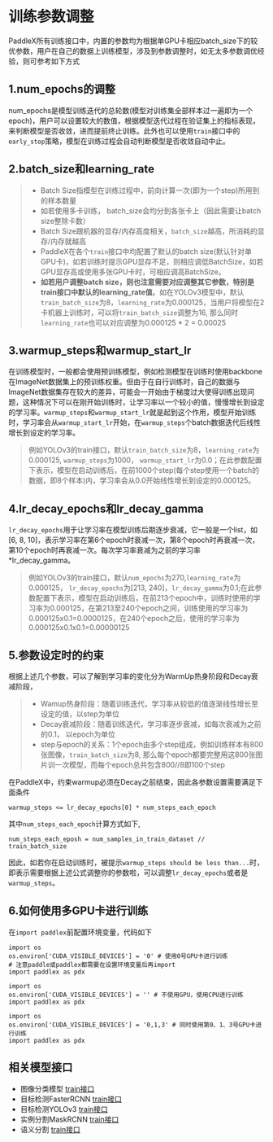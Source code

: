 # 训练参数调整

PaddleX所有训练接口中，内置的参数均为根据单GPU卡相应batch_size下的较优参数，用户在自己的数据上训练模型，涉及到参数调整时，如无太多参数调优经验，则可参考如下方式

## 1.num_epochs的调整
num_epochs是模型训练迭代的总轮数(模型对训练集全部样本过一遍即为一个epoch)，用户可以设置较大的数值，根据模型迭代过程在验证集上的指标表现，来判断模型是否收敛，进而提前终止训练。此外也可以使用`train`接口中的`early_stop`策略，模型在训练过程会自动判断模型是否收敛自动中止。

## 2.batch_size和learning_rate

> - Batch Size指模型在训练过程中，前向计算一次(即为一个step)所用到的样本数量
> - 如若使用多卡训练， batch_size会均分到各张卡上（因此需要让batch size整除卡数）
> - Batch Size跟机器的显存/内存高度相关，`batch_size`越高，所消耗的显存/内存就越高
> - PaddleX在各个`train`接口中均配置了默认的batch size(默认针对单GPU卡)，如若训练时提示GPU显存不足，则相应调低BatchSize，如若GPU显存高或使用多张GPU卡时，可相应调高BatchSize。
> - **如若用户调整batch size，则也注意需要对应调整其它参数，特别是train接口中默认的learning_rate值**。如在YOLOv3模型中，默认`train_batch_size`为8，`learning_rate`为0.000125，当用户将模型在2卡机器上训练时，可以将`train_batch_size`调整为16, 那么同时`learning_rate`也可以对应调整为0.000125 * 2 = 0.00025

## 3.warmup_steps和warmup_start_lr

在训练模型时，一般都会使用预训练模型，例如检测模型在训练时使用backbone在ImageNet数据集上的预训练权重。但由于在自行训练时，自己的数据与ImageNet数据集存在较大的差异，可能会一开始由于梯度过大使得训练出现问题，这种情况下可以在刚开始训练时，让学习率以一个较小的值，慢慢增长到设定的学习率。`warmup_steps`和`warmup_start_lr`就是起到这个作用，模型开始训练时，学习率会从`warmup_start_lr`开始，在`warmup_steps`个batch数据迭代后线性增长到设定的学习率。

> 例如YOLOv3的train接口，默认`train_batch_size`为8，`learning_rate`为0.000125, `warmup_steps`为1000， `warmup_start_lr`为0.0；在此参数配置下表示，模型在启动训练后，在前1000个step(每个step使用一个batch的数据，即8个样本)内，学习率会从0.0开始线性增长到设定的0.000125。

## 4.lr_decay_epochs和lr_decay_gamma

`lr_decay_epochs`用于让学习率在模型训练后期逐步衰减，它一般是一个list，如[6, 8, 10]，表示学习率在第6个epoch时衰减一次，第8个epoch时再衰减一次，第10个epoch时再衰减一次。每次学习率衰减为之前的学习率*lr_decay_gamma。

> 例如YOLOv3的train接口，默认`num_epochs`为270,`learning_rate`为0.000125， `lr_decay_epochs`为[213, 240]，`lr_decay_gamma`为0.1;在此参数配置下表示，模型在启动训练后，在前213个epoch中，训练时使用的学习率为0.000125，在第213至240个epoch之间，训练使用的学习率为0.000125x0.1=0.0000125，在240个epoch之后，使用的学习率为0.000125x0.1x0.1=0.00000125

## 5.参数设定时的约束
根据上述几个参数，可以了解到学习率的变化分为WarmUp热身阶段和Decay衰减阶段，
> - Wamup热身阶段：随着训练迭代，学习率从较低的值逐渐线性增长至设定的值，以step为单位
> - Decay衰减阶段：随着训练迭代，学习率逐步衰减，如每次衰减为之前的0.1， 以epoch为单位  
> - step与epoch的关系：1个epoch由多个step组成，例如训练样本有800张图像，`train_batch_size`为8, 那么每个epoch都要完整用这800张图片训一次模型，而每个epoch总共包含800//8即100个step

在PaddleX中，约束warmup必须在Decay之前结束，因此各参数设置需要满足下面条件
```
warmup_steps <= lr_decay_epochs[0] * num_steps_each_epoch
```
其中`num_steps_each_epoch`计算方式如下,
```
num_steps_each_eposh = num_samples_in_train_dataset // train_batch_size
```

因此，如若你在启动训练时，被提示`warmup_steps should be less than...`时，即表示需要根据上述公式调整你的参数啦，可以调整`lr_decay_epochs`或者是`warmup_steps`。

## 6.如何使用多GPU卡进行训练
在`import paddlex`前配置环境变量，代码如下
```
import os
os.environ['CUDA_VISIBLE_DEVICES'] = '0' # 使用0号GPU卡进行训练
# 注意paddle或paddlex都需要在设置环境变量后再import
import paddlex as pdx
```

```
import os
os.environ['CUDA_VISIBLE_DEVICES'] = '' # 不使用GPU，使用CPU进行训练
import paddlex as pdx
```

```
import os
os.environ['CUDA_VISIBLE_DEVICES'] = '0,1,3' # 同时使用第0、1、3号GPU卡进行训练
import paddlex as pdx
```


## 相关模型接口

- 图像分类模型 [train接口](../apis/models/classification.html#train)
- 目标检测FasterRCNN [train接口](../apis/models/detection.html#id1)
- 目标检测YOLOv3 [train接口](../apis/models/detection.html#train)
- 实例分割MaskRCNN [train接口](../apis/models/instance_segmentation.html#train)
- 语义分割 [train接口](../apis/models/semantic_segmentation.html#train)
